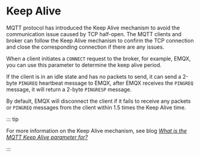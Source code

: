 # Keep Alive

MQTT protocol has introduced the Keep Alive mechanism to avoid the communication issue caused by TCP half-open. The MQTT clients and broker can follow the Keep Alive mechanism to confirm the TCP connection and close the corresponding connection if there are any issues. 

When a client initiates a `CONNECT` request to the broker, for example, EMQX, you can use this parameter to determine the keep alive period. 

If the client is in an idle state and has no packets to send, it can send a 2-byte  `PINGREQ` heartbeat message to EMQX, after EMQX receives the `PINGREQ` message, it will return a 2-byte `PINGRESP` message. 

By default, EMQX will disconnect the client if it fails to receive any packets or `PINGREQ` messages from the client within 1.5 times the Keep Alive time. 

::: tip

For more information on the Keep Alive mechanism, see blog [*What is the MQTT Keep Alive parameter for?*](https://www.emqx.com/en/blog/mqtt-keep-alive)

:::
